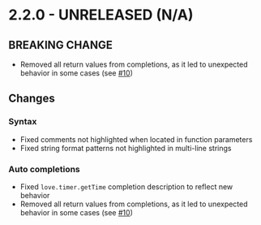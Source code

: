 # 2.2.0 - UNRELEASED (N/A)

## BREAKING CHANGE
* Removed all return values from completions, as it led to unexpected behavior in some cases (see [#10](https://github.com/szensk/subllualove/issues/10))


## Changes

### Syntax

* Fixed comments not highlighted when located in function parameters
* Fixed string format patterns not highlighted in multi-line strings

### Auto completions

* Fixed `love.timer.getTime` completion description to reflect new behavior
* Removed all return values from completions, as it led to unexpected behavior in some cases (see [#10](https://github.com/szensk/subllualove/issues/10))
